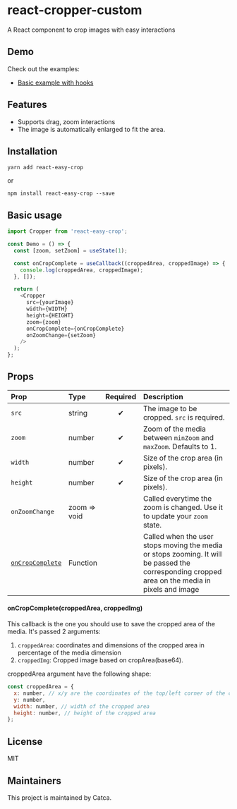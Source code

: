 # react-cropper-custom

A React component to crop images with easy interactions

## Demo

Check out the examples:

- [Basic example with hooks](https://codesandbox.io/s/react-cropper-custom-demo-tre3mh?file=/src/App.tsx)

## Features

- Supports drag, zoom interactions
- The image is automatically enlarged to fit the area.

## Installation

```shell
yarn add react-easy-crop
```

or

```shell
npm install react-easy-crop --save
```

## Basic usage

```js
import Cropper from 'react-easy-crop';

const Demo = () => {
  const [zoom, setZoom] = useState(1);

  const onCropComplete = useCallback((croppedArea, croppedImage) => {
    console.log(croppedArea, croppedImage);
  }, []);

  return (
    <Cropper
      src={yourImage}
      width={WIDTH}
      height={HEIGHT}
      zoom={zoom}
      onCropComplete={onCropComplete}
      onZoomChange={setZoom}
    />
  );
};
```

## Props

| Prop                                    | Type         | Required | Description                                                                                                                                     |
| :-------------------------------------- | :----------- | :------: | :---------------------------------------------------------------------------------------------------------------------------------------------- |
| `src`                                   | string       |    ✔     | The image to be cropped. `src` is required.                                                                                                     |
| `zoom`                                  | number       |    ✔     | Zoom of the media between `minZoom` and `maxZoom`. Defaults to 1.                                                                               |
| `width`                                 | number       |    ✔     | Size of the crop area (in pixels).                                                                                                              |
| `height`                                | number       |    ✔     | Size of the crop area (in pixels).                                                                                                              |
| `onZoomChange`                          | zoom => void |          | Called everytime the zoom is changed. Use it to update your `zoom` state.                                                                       |
| [`onCropComplete`](#onCropCompleteProp) | Function     |          | Called when the user stops moving the media or stops zooming. It will be passed the corresponding cropped area on the media in pixels and image |

#### onCropComplete(croppedArea, croppedImg)

This callback is the one you should use to save the cropped area of the media. It's passed 2 arguments:

1. `croppedArea`: coordinates and dimensions of the cropped area in percentage of the media dimension
2. `croppedImg`: Cropped image based on cropArea(base64).

croppedArea argument have the following shape:

```js
const croppedArea = {
  x: number, // x/y are the coordinates of the top/left corner of the cropped area
  y: number,
  width: number, // width of the cropped area
  height: number, // height of the cropped area
};
```

## License

MIT

## Maintainers

This project is maintained by Catca.
